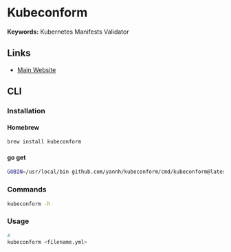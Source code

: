 # Kubeconform

**Keywords:** Kubernetes Manifests Validator

## Links

- [Main Website](https://github.com/yannh/kubeconform)

## CLI

### Installation

#### Homebrew

```sh
brew install kubeconform
```

#### go get

```sh
GOBIN=/usr/local/bin github.com/yannh/kubeconform/cmd/kubeconform@latest
```

### Commands

```sh
kubeconform -h
```

### Usage

```sh
#
kubeconform <filename.yml>
```
